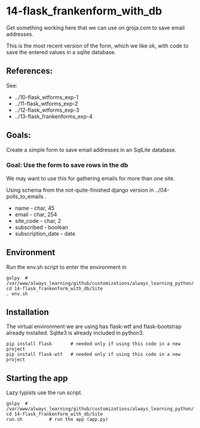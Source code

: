 
# 14-flask_frankenform_with_db

Get something working here that we can use on groja.com to save email addresses.

This is the most recent version of the form, which we like ok, with code to save the entered values in a sqlite database.

## References:

See:

* ../10-flask_wtforms_exp-1
* ../11-flask_wtforms_exp-2
* ../12-flask_wtforms_exp-3
* ../13-flask_frankenforms_exp-4

## Goals:

Create a simple form to save email addresses in an SqlLite database.

### Goal: Use the form to save rows in the db

We may want to use this for gathering emails for more than one site.

Using schema from the not-quite-finished django version in ../04-polls_to_emails .

* name - char, 45
* email - char, 254
* site_code - char, 2
* subscribed - boolean
* subscription_date - date

## Environment

Run the env.sh script to enter the environment in

```
golpy  # /var/www/always_learning/github/customizations/always_learning_python/
cd 14-flask_frankenform_with_db/Site
. env.sh
```

## Installation

The virtual environment we are using has flask-wtf and flask-bootstrap already installed.
Sqlite3 is already included in python3.

```
pip install flask       # needed only if using this code in a new project
pip install flask-wtf   # needed only if using this code in a new project
```

## Starting the app

Lazy typists use the run script.

```
golpy  # /var/www/always_learning/github/customizations/always_learning_python/
cd 14-flask_frankenform_with_db/Site
run.sh          # run the app (app.py)
```


